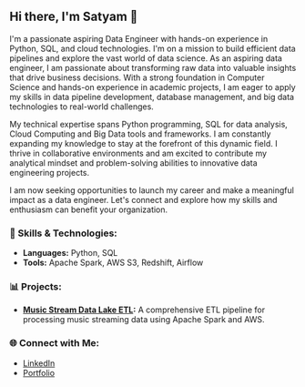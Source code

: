 ## Hi there, I'm Satyam 👋

I'm a passionate aspiring Data Engineer with hands-on experience in Python, SQL, and cloud technologies. I'm on a mission to build efficient data pipelines and explore the vast world of data science.
As an aspiring data engineer, I am passionate about transforming raw data into valuable insights that drive business decisions. With a strong foundation in Computer Science and hands-on experience in academic projects, I am eager to apply my skills in data pipeline development, database management, and big data technologies to real-world challenges.

My technical expertise spans Python programming, SQL for data analysis, Cloud Computing and Big Data tools and frameworks. I am constantly expanding my knowledge to stay at the forefront of this dynamic field. I thrive in collaborative environments and am excited to contribute my analytical mindset and problem-solving abilities to innovative data engineering projects.

I am now seeking opportunities to launch my career and make a meaningful impact as a data engineer. Let's connect and explore how my skills and enthusiasm can benefit your organization.

### 🚀 Skills & Technologies:
- **Languages:** Python, SQL
- **Tools:** Apache Spark, AWS S3, Redshift, Airflow

### 📊 Projects:
- **[Music Stream Data Lake ETL](https://github.com/satyam671/music-stream-data-lake-etl):** A comprehensive ETL pipeline for processing music streaming data using Apache Spark and AWS.

### 🌐 Connect with Me:
- [LinkedIn](https://linkedin.com/in/satyamsahu671)
- [Portfolio](https://satyam671.github.io/portfolio/)


<!--
**satyam671/satyam671** is a ✨ _special_ ✨ repository because its `README.md` (this file) appears on your GitHub profile.

Here are some ideas to get you started:

- 🔭 I’m currently working on ...
- 🌱 I’m currently learning ...
- 👯 I’m looking to collaborate on ...
- 🤔 I’m looking for help with ...
- 💬 Ask me about ...
- 📫 How to reach me: ...
- 😄 Pronouns: ...
- ⚡ Fun fact: ...
-->
